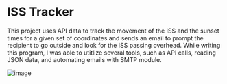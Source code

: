 # ISS Tracker

This project uses API data to track the movement of the ISS and the sunset times for a given set of coordinates and sends an email to prompt the recipient to go outside and look for the ISS passing overhead.
While writing this program, I was able to utitlize several tools, such as API calls, reading JSON data, and automating emails with SMTP module.

![image](https://github.com/user-attachments/assets/a1e483f6-3565-4dcb-90cc-495554dfd2a0)

